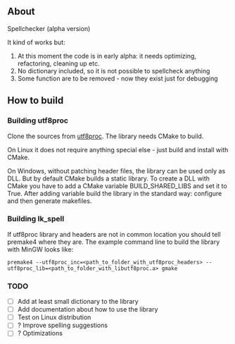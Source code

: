 ## About
Spellchecker (alpha version)

It kind of works but:
1. At this moment the code is in early alpha: it needs optimizing, refactoring, cleaning up etc.
2. No dictionary included, so it is not possible to spellcheck anything
3. Some function are to be removed - now they exist just for debugging

## How to build
### Building utf8proc
Clone the sources from [utf8proc](https://github.com/JuliaLang/utf8proc). The library needs CMake to build.

On Linux it does not require anything special else - just build and install with CMake.

On Windows, without patching header files, the library can be used only as DLL. But by default CMake builds
a static library. To create a DLL with CMake you have to add a CMake variable BUILD_SHARED_LIBS and set it to True.
After adding variable build the library in the standard way: configure and then generate makefiles.

### Building lk_spell
If utf8proc library and headers are not in common location you should tell premake4 where they are. The example
command line to build the library with MinGW looks like:
```
premake4 --utf8proc_inc=<path_to_folder_with_utf8proc_headers> --utf8proc_lib=<path_to_folder_with_libutf8proc.a> gmake
```

### TODO
- [ ] Add at least small dictionary to the library
- [ ] Add documentation about how to use the library
- [ ] Test on Linux distribution
- [ ] ? Improve spelling suggestions
- [ ] ? Optimizations
